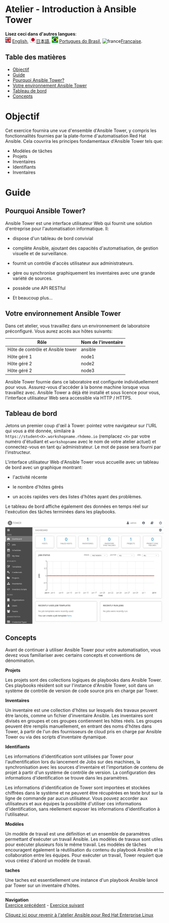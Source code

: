 # Atelier - Introduction à Ansible Tower

**Lisez ceci dans d'autres langues**: <br>![uk](../../../images/uk.png) [English](README.md),  ![japan](../../../images/japan.png)[日本語](README.ja.md), ![brazil](../../../images/brazil.png) [Portugues do Brasil](README.pt-br.md), ![france](../../../images/fr.png)[Française](README.fr.md).

## Table des matières

* [Objectif](#objectif)
* [Guide](#guide)
* [Pourquoi Ansible Tower?](#Pourquoi-ansible-tower)
* [Votre environnement Ansible Tower](#votre-environnement-ansible-tower)
* [Tableau de bord](#tableau-de-bord)
* [Concepts](#concepts)

# Objectif

Cet exercice fournira une vue d'ensemble d'Ansible Tower, y compris les fonctionnalités fournies par la plate-forme d'automatisation Red Hat Ansible. Cela couvrira les principes fondamentaux d'Ansible Tower tels que:

  - Modèles de tâches
  - Projets
  - Inventaires
  - Identifiants
  - Inventaires

# Guide

## Pourquoi Ansible Tower?

Ansible Tower est une interface utilisateur Web qui fournit une solution d'entreprise pour l'automatisation informatique. Il:

  - dispose d'un tableau de bord convivial

  - complète Ansible, ajoutant des capacités d'automatisation, de gestion visuelle et de surveillance.

  - fournit un contrôle d'accès utilisateur aux administrateurs.

  - gère ou synchronise graphiquement les inventaires avec une grande variété de sources.

  - possède une API RESTful

  - Et beaucoup plus...

## Votre environnement Ansible Tower

Dans cet atelier, vous travaillez dans un environnement de laboratoire préconfiguré. Vous aurez accès aux hôtes suivants:

| Rôle                              | Nom de l'inventaire |
| --------------------------------- | ------------------- |
| Hôte de contrôle et Ansible tower | ansible             |
| Hôte géré 1                       | node1               |
| Hôte géré 2                       | node2               |
| Hôte géré 2                       | node3               |

Ansible Tower fournie dans ce laboratoire est configurée individuellement pour vous. Assurez-vous d'accéder à la bonne machine lorsque vous travaillez avec. Ansible Tower a déjà été installé et sous licence pour vous, l'interface utilisateur Web sera accessible via HTTP / HTTPS.

## Tableau de bord

Jetons un premier coup d'œil à Tower: pointez votre navigateur sur l'URL qui vous a été donnée, similaire à `https://student<X>.workshopname.rhdemo.io` (remplacez `<X>` par votre numéro d'étudiant et `workshopname` avec le nom de votre atelier actuel) et connectez-vous en tant qu`administrateur. Le mot de passe sera fourni par l'instructeur.

L'interface utilisateur Web d'Ansible Tower vous accueille avec un tableau de bord avec un graphique montrant:

  - l'activité récente

  - le nombre d'hôtes gérés

  - un accès rapides vers des listes d'hôtes ayant des problèmes.

Le tableau de bord affiche également des données en temps réel sur l'exécution des tâches terminées dans les playbooks.

![Tableau de bord de la tour Ansible](images/dashboard.png)

## Concepts

Avant de continuer à utiliser Ansible Tower pour votre automatisation, vous devez vous familiariser avec certains concepts et conventions de dénomination.

**Projets**

Les projets sont des collections logiques de playbooks dans Ansible Tower. Ces playbooks résident soit sur l'instance d'Ansible Tower, soit dans un système de contrôle de version de code source pris en charge par Tower.

**Inventaires**

Un inventaire est une collection d'hôtes sur lesquels des travaux peuvent être lancés, comme un fichier d'inventaire Ansible. Les inventaires sont divisés en groupes et ces groupes contiennent les hôtes réels. Les groupes peuvent être remplis manuellement, en entrant des noms d'hôtes dans Tower, à partir de l'un des fournisseurs de cloud pris en charge par Ansible Tower ou via des scripts d'inventaire dynamique.

**Identifiants**

Les informations d'identification sont utilisées par Tower pour l'authentification lors du lancement de Jobs sur des machines, la synchronisation avec les sources d'inventaire et l'importation de contenu de projet à partir d'un système de contrôle de version. La configuration des informations d'identification se trouve dans les paramètres.

Les informations d'identification de Tower sont importées et stockées chiffrées dans le système et ne peuvent être récupérées en texte brut sur la ligne de commande par aucun utilisateur. Vous pouvez accorder aux utilisateurs et aux équipes la possibilité d'utiliser ces informations d'identification, sans réellement exposer les informations d'identification à l'utilisateur.

**Modèles**

Un modèle de travail est une définition et un ensemble de paramètres permettant d'exécuter un travail Ansible. Les modèles de travaux sont utiles pour exécuter plusieurs fois le même travail. Les modèles de tâches encouragent également la réutilisation du contenu du playbook Ansible et la collaboration entre les équipes. Pour exécuter un travail, Tower requiert que vous créiez d'abord un modèle de travail.

**taches**

Une taches est essentiellement une instance d'un playbook Ansible lancé par Tower sur un inventaire d'hôtes.

----
**Navigation**
<br>
[Exercice précédent](../1.7-role/README.fr.md) - [Exercice suivant](../2.2-cred/README.fr.md)

[Cliquez ici pour revenir à l'atelier Ansible pour Red Hat Enterprise Linux](../README.fr.md)

